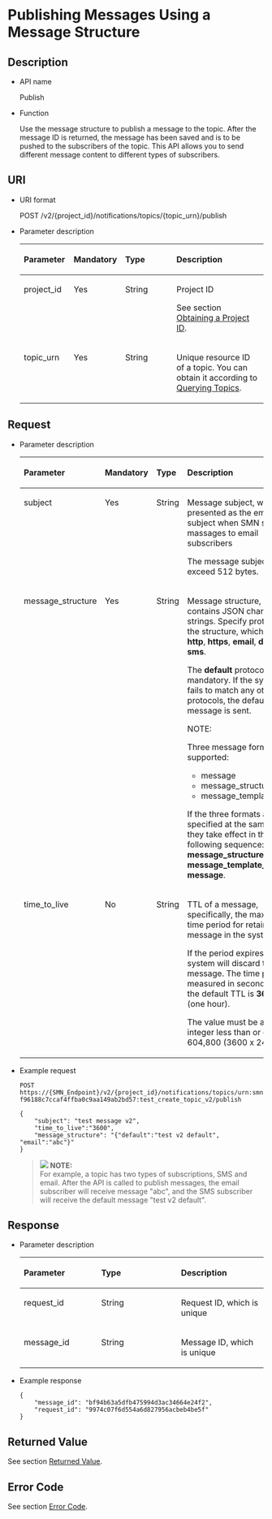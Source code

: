 # Publishing Messages Using a Message Structure<a name="smn_api_54002"></a>

## Description<a name="section2529770119494"></a>

-   API name

    Publish


-   Function

    Use the message structure to publish a message to the topic. After the message ID is returned, the message has been saved and is to be pushed to the subscribers of the topic. This API allows you to send different message content to different types of subscribers.


## URI<a name="section5419540819494"></a>

-   URI format

    POST /v2/\{project\_id\}/notifications/topics/\{topic\_urn\}/publish


-   Parameter description

    <a name="table5857211319494"></a>
    <table><thead align="left"><tr id="row2704976919494"><th class="cellrowborder" valign="top" width="20.48%" id="mcps1.1.5.1.1"><p id="p4354764619494"><a name="p4354764619494"></a><a name="p4354764619494"></a><strong id="b842352706191030"><a name="b842352706191030"></a><a name="b842352706191030"></a>Parameter</strong></p>
    </th>
    <th class="cellrowborder" valign="top" width="19.28%" id="mcps1.1.5.1.2"><p id="p3769841519494"><a name="p3769841519494"></a><a name="p3769841519494"></a><strong id="b593421527191713"><a name="b593421527191713"></a><a name="b593421527191713"></a>Mandatory</strong></p>
    </th>
    <th class="cellrowborder" valign="top" width="21.69%" id="mcps1.1.5.1.3"><p id="p3367280619494"><a name="p3367280619494"></a><a name="p3367280619494"></a><strong id="b84235270619112"><a name="b84235270619112"></a><a name="b84235270619112"></a>Type</strong></p>
    </th>
    <th class="cellrowborder" valign="top" width="38.550000000000004%" id="mcps1.1.5.1.4"><p id="p4314272819494"><a name="p4314272819494"></a><a name="p4314272819494"></a><strong id="b84235270619115"><a name="b84235270619115"></a><a name="b84235270619115"></a>Description</strong></p>
    </th>
    </tr>
    </thead>
    <tbody><tr id="row6136344319494"><td class="cellrowborder" valign="top" width="20.48%" headers="mcps1.1.5.1.1 "><p id="p438298719494"><a name="p438298719494"></a><a name="p438298719494"></a>project_id</p>
    </td>
    <td class="cellrowborder" valign="top" width="19.28%" headers="mcps1.1.5.1.2 "><p id="p1947768019494"><a name="p1947768019494"></a><a name="p1947768019494"></a>Yes</p>
    </td>
    <td class="cellrowborder" valign="top" width="21.69%" headers="mcps1.1.5.1.3 "><p id="p3418823319494"><a name="p3418823319494"></a><a name="p3418823319494"></a>String</p>
    </td>
    <td class="cellrowborder" valign="top" width="38.550000000000004%" headers="mcps1.1.5.1.4 "><p id="p26342752155347"><a name="p26342752155347"></a><a name="p26342752155347"></a>Project ID</p>
    <p id="p1778348719494"><a name="p1778348719494"></a><a name="p1778348719494"></a>See section <a href="obtaining-a-project-id.md">Obtaining a Project ID</a>.</p>
    </td>
    </tr>
    <tr id="row1215136319494"><td class="cellrowborder" valign="top" width="20.48%" headers="mcps1.1.5.1.1 "><p id="p4473635119494"><a name="p4473635119494"></a><a name="p4473635119494"></a>topic_urn</p>
    </td>
    <td class="cellrowborder" valign="top" width="19.28%" headers="mcps1.1.5.1.2 "><p id="p6687467519494"><a name="p6687467519494"></a><a name="p6687467519494"></a>Yes</p>
    </td>
    <td class="cellrowborder" valign="top" width="21.69%" headers="mcps1.1.5.1.3 "><p id="p4813962419494"><a name="p4813962419494"></a><a name="p4813962419494"></a>String</p>
    </td>
    <td class="cellrowborder" valign="top" width="38.550000000000004%" headers="mcps1.1.5.1.4 "><p id="p699549419494"><a name="p699549419494"></a><a name="p699549419494"></a>Unique resource ID of a topic. You can obtain it according to <a href="querying-topics.md">Querying Topics</a>.</p>
    </td>
    </tr>
    </tbody>
    </table>


## Request<a name="section6208316219494"></a>

-   Parameter description

    <a name="table4393345619494"></a>
    <table><thead align="left"><tr id="row5198822719494"><th class="cellrowborder" valign="top" width="19.18808119188081%" id="mcps1.1.5.1.1"><p id="p5029685319494"><a name="p5029685319494"></a><a name="p5029685319494"></a><strong id="b937669179"><a name="b937669179"></a><a name="b937669179"></a>Parameter</strong></p>
    </th>
    <th class="cellrowborder" valign="top" width="18.64813518648135%" id="mcps1.1.5.1.2"><p id="p4751327919494"><a name="p4751327919494"></a><a name="p4751327919494"></a><strong id="b6259598993519"><a name="b6259598993519"></a><a name="b6259598993519"></a>Mandatory</strong></p>
    </th>
    <th class="cellrowborder" valign="top" width="21.40785921407859%" id="mcps1.1.5.1.3"><p id="p2337041019494"><a name="p2337041019494"></a><a name="p2337041019494"></a><strong id="b511149455"><a name="b511149455"></a><a name="b511149455"></a>Type</strong></p>
    </th>
    <th class="cellrowborder" valign="top" width="40.75592440755925%" id="mcps1.1.5.1.4"><p id="p1395507019494"><a name="p1395507019494"></a><a name="p1395507019494"></a><strong id="b1076734232"><a name="b1076734232"></a><a name="b1076734232"></a>Description</strong></p>
    </th>
    </tr>
    </thead>
    <tbody><tr id="row2272409419494"><td class="cellrowborder" valign="top" width="19.18808119188081%" headers="mcps1.1.5.1.1 "><p id="p2871231519494"><a name="p2871231519494"></a><a name="p2871231519494"></a>subject</p>
    </td>
    <td class="cellrowborder" valign="top" width="18.64813518648135%" headers="mcps1.1.5.1.2 "><p id="p4399616019494"><a name="p4399616019494"></a><a name="p4399616019494"></a>Yes</p>
    </td>
    <td class="cellrowborder" valign="top" width="21.40785921407859%" headers="mcps1.1.5.1.3 "><p id="p691922219494"><a name="p691922219494"></a><a name="p691922219494"></a>String</p>
    </td>
    <td class="cellrowborder" valign="top" width="40.75592440755925%" headers="mcps1.1.5.1.4 "><p id="p2358611619494"><a name="p2358611619494"></a><a name="p2358611619494"></a>Message subject, which is presented as the email subject when SMN sends massages to email subscribers</p>
    <p id="p950615309415"><a name="p950615309415"></a><a name="p950615309415"></a>The message subject cannot exceed 512 bytes.</p>
    </td>
    </tr>
    <tr id="row1441009919494"><td class="cellrowborder" valign="top" width="19.18808119188081%" headers="mcps1.1.5.1.1 "><p id="p2636733319494"><a name="p2636733319494"></a><a name="p2636733319494"></a>message_structure</p>
    </td>
    <td class="cellrowborder" valign="top" width="18.64813518648135%" headers="mcps1.1.5.1.2 "><p id="p5537924419494"><a name="p5537924419494"></a><a name="p5537924419494"></a>Yes</p>
    </td>
    <td class="cellrowborder" valign="top" width="21.40785921407859%" headers="mcps1.1.5.1.3 "><p id="p5653380819494"><a name="p5653380819494"></a><a name="p5653380819494"></a>String</p>
    </td>
    <td class="cellrowborder" valign="top" width="40.75592440755925%" headers="mcps1.1.5.1.4 "><p id="p1956614103219"><a name="p1956614103219"></a><a name="p1956614103219"></a>Message structure, which contains JSON character strings. Specify protocols in the structure, which can be <strong id="b84235270693845"><a name="b84235270693845"></a><a name="b84235270693845"></a>http</strong>, <strong id="b137855045115"><a name="b137855045115"></a><a name="b137855045115"></a>https</strong>, <strong id="b84235270692756"><a name="b84235270692756"></a><a name="b84235270692756"></a>email</strong>, <strong id="b84235270692858"><a name="b84235270692858"></a><a name="b84235270692858"></a>dms</strong>, and <strong id="b179071953195310"><a name="b179071953195310"></a><a name="b179071953195310"></a>sms</strong>. </p>
    <p id="p1583573619494"><a name="p1583573619494"></a><a name="p1583573619494"></a>The <strong id="b84235270693914"><a name="b84235270693914"></a><a name="b84235270693914"></a>default</strong> protocol is mandatory. If the system fails to match any other protocols, the default message is sent.</p>
    <div class="note" id="note1920913487410"><a name="note1920913487410"></a><a name="note1920913487410"></a><span class="notetitle"> NOTE: </span><div class="notebody"><p id="p2142739193425"><a name="p2142739193425"></a><a name="p2142739193425"></a>Three message formats are supported:</p>
    <a name="ul39581890193437"></a><a name="ul39581890193437"></a><ul id="ul39581890193437"><li>message</li><li>message_structure</li><li>message_template_name</li></ul>
    <p id="p38575679193513"><a name="p38575679193513"></a><a name="p38575679193513"></a>If the three formats are specified at the same time, they take effect in the following sequence: <strong id="b842352706142832"><a name="b842352706142832"></a><a name="b842352706142832"></a>message_structure</strong> &gt; <strong id="b842352706142838"><a name="b842352706142838"></a><a name="b842352706142838"></a>message_template_name</strong> &gt; <strong id="b842352706142846"><a name="b842352706142846"></a><a name="b842352706142846"></a>message</strong>.</p>
    </div></div>
    </td>
    </tr>
    <tr id="row6307720141310"><td class="cellrowborder" valign="top" width="19.18808119188081%" headers="mcps1.1.5.1.1 "><p id="p23681125515"><a name="p23681125515"></a><a name="p23681125515"></a>time_to_live</p>
    </td>
    <td class="cellrowborder" valign="top" width="18.64813518648135%" headers="mcps1.1.5.1.2 "><p id="p23681626518"><a name="p23681626518"></a><a name="p23681626518"></a>No</p>
    </td>
    <td class="cellrowborder" valign="top" width="21.40785921407859%" headers="mcps1.1.5.1.3 "><p id="p18075392520"><a name="p18075392520"></a><a name="p18075392520"></a>String</p>
    </td>
    <td class="cellrowborder" valign="top" width="40.75592440755925%" headers="mcps1.1.5.1.4 "><p id="p66191571978"><a name="p66191571978"></a><a name="p66191571978"></a>TTL of a message, specifically, the maximum time period for retaining the message in the system</p>
    <p id="p73858218511"><a name="p73858218511"></a><a name="p73858218511"></a>If the period expires, the system will discard the message. The time period is measured in seconds, and the default TTL is <strong id="b84235270617311"><a name="b84235270617311"></a><a name="b84235270617311"></a>3600s</strong> (one hour).</p>
    <p id="p185211212174217"><a name="p185211212174217"></a><a name="p185211212174217"></a>The value must be a positive integer less than or equal to 604,800 (3600 x 24 x 7).</p>
    </td>
    </tr>
    </tbody>
    </table>

-   Example request

    ```
    POST https://{SMN_Endpoint}/v2/{project_id}/notifications/topics/urn:smn:regionId: f96188c7ccaf4ffba0c9aa149ab2bd57:test_create_topic_v2/publish
    ```

    ```
    {
        "subject": "test message v2",
        "time_to_live":"3600",
        "message_structure": "{"default":"test v2 default", "email":"abc"}"
    }
    ```

    >![](/images/icon-note.gif) **NOTE:**   
    >For example, a topic has two types of subscriptions, SMS and email. After the API is called to publish messages, the email subscriber will receive message "abc", and the SMS subscriber will receive the default message "test v2 default".   


## Response<a name="section6514890019494"></a>

-   Parameter description

    <a name="table2558106919494"></a>
    <table><thead align="left"><tr id="row4596945119494"><th class="cellrowborder" valign="top" width="31.756824317568245%" id="mcps1.1.4.1.1"><p id="p3253804119494"><a name="p3253804119494"></a><a name="p3253804119494"></a><strong id="b1026020138"><a name="b1026020138"></a><a name="b1026020138"></a>Parameter</strong></p>
    </th>
    <th class="cellrowborder" valign="top" width="32.736726327367265%" id="mcps1.1.4.1.2"><p id="p1833566819494"><a name="p1833566819494"></a><a name="p1833566819494"></a><strong id="b1140952734"><a name="b1140952734"></a><a name="b1140952734"></a>Type</strong></p>
    </th>
    <th class="cellrowborder" valign="top" width="35.5064493550645%" id="mcps1.1.4.1.3"><p id="p879411519494"><a name="p879411519494"></a><a name="p879411519494"></a><strong id="b425172387"><a name="b425172387"></a><a name="b425172387"></a>Description</strong></p>
    </th>
    </tr>
    </thead>
    <tbody><tr id="row5167660719494"><td class="cellrowborder" valign="top" width="31.756824317568245%" headers="mcps1.1.4.1.1 "><p id="p2505561119494"><a name="p2505561119494"></a><a name="p2505561119494"></a>request_id</p>
    </td>
    <td class="cellrowborder" valign="top" width="32.736726327367265%" headers="mcps1.1.4.1.2 "><p id="p1623863619494"><a name="p1623863619494"></a><a name="p1623863619494"></a>String</p>
    </td>
    <td class="cellrowborder" valign="top" width="35.5064493550645%" headers="mcps1.1.4.1.3 "><p id="p4026117819494"><a name="p4026117819494"></a><a name="p4026117819494"></a>Request ID, which is unique</p>
    </td>
    </tr>
    <tr id="row2382565119494"><td class="cellrowborder" valign="top" width="31.756824317568245%" headers="mcps1.1.4.1.1 "><p id="p5082954219494"><a name="p5082954219494"></a><a name="p5082954219494"></a>message_id</p>
    </td>
    <td class="cellrowborder" valign="top" width="32.736726327367265%" headers="mcps1.1.4.1.2 "><p id="p2355227519494"><a name="p2355227519494"></a><a name="p2355227519494"></a>String</p>
    </td>
    <td class="cellrowborder" valign="top" width="35.5064493550645%" headers="mcps1.1.4.1.3 "><p id="p2868611219494"><a name="p2868611219494"></a><a name="p2868611219494"></a>Message ID, which is unique</p>
    </td>
    </tr>
    </tbody>
    </table>

-   Example response

    ```
    {
        "message_id": "bf94b63a5dfb475994d3ac34664e24f2",
        "request_id": "9974c07f6d554a6d827956acbeb4be5f"
    }
    ```


## Returned Value<a name="section585587219494"></a>

See section  [Returned Value](returned-value.md).

## Error Code<a name="section73211020122511"></a>

See section  [Error Code](error-code.md).

